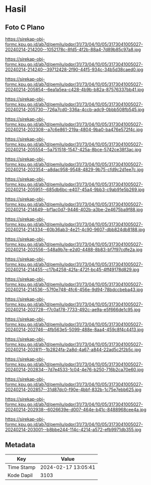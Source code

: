 # Hasil

## Foto C Plano

https://sirekap-obj-formc.kpu.go.id/ab7d/pemilu/pdpr/31/73/04/10/05/3173041005027-20240214-214200--1052178c-8fd5-4f2b-88a4-7d89b85c97a8.jpg

https://sirekap-obj-formc.kpu.go.id/ab7d/pemilu/pdpr/31/73/04/10/05/3173041005027-20240214-214240--39712428-2f90-44f5-934c-34b5d38caed0.jpg

https://sirekap-obj-formc.kpu.go.id/ab7d/pemilu/pdpr/31/73/04/10/05/3173041005027-20240214-205854--6ea1a5ea-c428-4b9b-b82a-87576337bb41.jpg

https://sirekap-obj-formc.kpu.go.id/ab7d/pemilu/pdpr/31/73/04/10/05/3173041005027-20240214-205730--726a7cd0-336a-4ccb-adc9-0bbb508fb545.jpg

https://sirekap-obj-formc.kpu.go.id/ab7d/pemilu/pdpr/31/73/04/10/05/3173041005027-20240214-202308--a7c6e861-219a-4804-9ba0-ba476e572f4c.jpg

https://sirekap-obj-formc.kpu.go.id/ab7d/pemilu/pdpr/31/73/04/10/05/3173041005027-20240214-205554--5a751518-1547-425a-8bce-5742ce38f3ac.jpg

https://sirekap-obj-formc.kpu.go.id/ab7d/pemilu/pdpr/31/73/04/10/05/3173041005027-20240214-202354--a8dac958-9548-4829-9b75-cfd9c2d1ee7c.jpg

https://sirekap-obj-formc.kpu.go.id/ab7d/pemilu/pdpr/31/73/04/10/05/3173041005027-20240214-205951--685db6bc-e407-45a4-9bb3-c9ab91e5b269.jpg

https://sirekap-obj-formc.kpu.go.id/ab7d/pemilu/pdpr/31/73/04/10/05/3173041005027-20240214-214649--bf1ac0d7-9446-402b-a3be-2e4675ba9f88.jpg

https://sirekap-obj-formc.kpu.go.id/ab7d/pemilu/pdpr/31/73/04/10/05/3173041005027-20240214-214334--60b36ab3-4e21-4c90-9607-dbb824db8188.jpg

https://sirekap-obj-formc.kpu.go.id/ab7d/pemilu/pdpr/31/73/04/10/05/3173041005027-20240214-202556--548a9b7e-e2d0-4488-8b83-bf7f97cdfe2a.jpg

https://sirekap-obj-formc.kpu.go.id/ab7d/pemilu/pdpr/31/73/04/10/05/3173041005027-20240214-214455--c17b4258-42fa-472f-bc45-4ff49178d829.jpg

https://sirekap-obj-formc.kpu.go.id/ab7d/pemilu/pdpr/31/73/04/10/05/3173041005027-20240214-214536--57f0e748-4fc6-456e-9d94-78bdccbeba43.jpg

https://sirekap-obj-formc.kpu.go.id/ab7d/pemilu/pdpr/31/73/04/10/05/3173041005027-20240214-202728--f7c0a178-7733-492c-ae9a-e5f666de1c95.jpg

https://sirekap-obj-formc.kpu.go.id/ab7d/pemilu/pdpr/31/73/04/10/05/3173041005027-20240214-202746--4fb563e5-5099-488e-8aa4-459c8f4c4413.jpg

https://sirekap-obj-formc.kpu.go.id/ab7d/pemilu/pdpr/31/73/04/10/05/3173041005027-20240214-202811--1b2824fa-2a8d-4a67-a844-22ad5c2f2b5c.jpg

https://sirekap-obj-formc.kpu.go.id/ab7d/pemilu/pdpr/31/73/04/10/05/3173041005027-20240214-202834--7d7e4533-1c04-4e76-b250-716b2ca70e60.jpg

https://sirekap-obj-formc.kpu.go.id/ab7d/pemilu/pdpr/31/73/04/10/05/3173041005027-20240214-202857--31d87dc0-f90e-4bbf-832b-1c75e7ebb625.jpg

https://sirekap-obj-formc.kpu.go.id/ab7d/pemilu/pdpr/31/73/04/10/05/3173041005027-20240214-202938--6026639e-d007-464e-b41c-8488968cee4a.jpg

https://sirekap-obj-formc.kpu.go.id/ab7d/pemilu/pdpr/31/73/04/10/05/3173041005027-20240214-203001--b8bbe244-114c-4214-a572-efb9971db355.jpg


## Metadata

| Key        | Value               |
| ---------- | ------------------- |
| Time Stamp | 2024-02-17 13:05:41 |
| Kode Dapil | 3103                |



